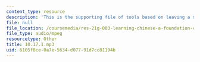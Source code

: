 ```yaml
---
content_type: resource
description: 'This is the supporting file of tools based on leaving a message. '
file: null
file_location: /coursemedia/res-21g-003-learning-chinese-a-foundation-course-in-mandarin-spring-2011/6105f8ce0a7e5634d07791d7cc81194b_10.17.1.mp3
file_type: audio/mpeg
resourcetype: Other
title: 10.17.1.mp3
uid: 6105f8ce-0a7e-5634-d077-91d7cc81194b
---
```

